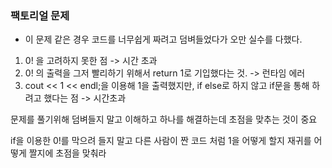 ### 팩토리얼 문제
- 이 문제 같은 경우 코드를 너무쉽게 짜려고 덤벼들었다가 오만 실수를 다했다.

1. 0! 을 고려하지 못한 점 -> 시간 초과
2. 0! 의 출력을 그저 빨리하기 위해서 return 1로 기입했다는 것. -> 런타임 에러
3. cout << 1 << endl;을 이용해 1을 출력했지만, if else로 하지 않고 if문을 통해
	 하려고 했다는 점 -> 시간초과

문제를 풀기위해 덤벼들지 말고 이해하고 하나를 해결하는데 초점을 맞추는 것이 중요

if을 이용한 0!를 막으려 들지 말고 다른 사람이 짠 코드 처럼 1을 어떻게 할지
재귀를 어떻게 짤지에 초점을 맞춰라
